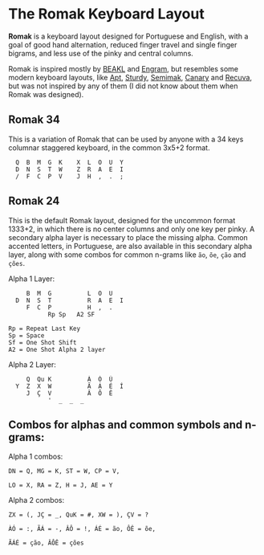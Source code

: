 # The Romak Keyboard Layout

**Romak** is a keyboard layout designed for Portuguese and English, with a goal of good hand alternation, reduced finger travel and single finger bigrams, and less use of the pinky and central columns.

Romak is inspired mostly by [BEAKL](https://deskthority.net/wiki/BEAKL) and [Engram](https://engram.dev/), but resembles some modern keyboard layouts, like [Apt](https://github.com/Apsu/apt), [Sturdy](https://oxey.dev/sturdy/), [Semimak](https://semilin.github.io/blog/2021/semimak.html), [Canary](https://github.com/Apsu/Canary) and [Recuva](https://github.com/GalileoBlues/Recurva), but was not inspired by any of them (I did not know about them when Romak was designed).

## Romak 34

This is a variation of Romak that can be used by anyone with a 34 keys columnar staggered keyboard, in the common 3x5+2 format.

```
  Q  B  M  G  K    X  L  O  U  Y
  D  N  S  T  W    Z  R  A  E  I
  /  F  C  P  V    J  H  ,  .  ;
```

## Romak 24

This is the default Romak layout, designed for the uncommon format 1333+2, in which there is no center columns and only one key per pinky. A secondary alpha layer is necessary to place the missing alpha. Common accented letters, in Portuguese, are also available in this secondary alpha layer, along with some combos for common n-grams like `ão`, `õe`, `ção` and `ções`.

Alpha 1 Layer:

```
     B  M  G          L  O  U   
  D  N  S  T          R  A  E  I 
     F  C  P          H  ,  .   
           Rp Sp   A2 SF
```
```
Rp = Repeat Last Key
Sp = Space
Sf = One Shot Shift
A2 = One Shot Alpha 2 layer
```

Alpha 2 Layer:

```
     Q  Qu K          À  Ó  Ú
  Y  Z  X  W          Ã  Á  É  Í
     J  Ç  V          Â  Ô  Ê
           '  _  _  _
```

## Combos for alphas and common symbols and n-grams:


Alpha 1 combos:
```
DN = Q, MG = K, ST = W, CP = V,

LO = X, RA = Z, H = J, AE = Y
```

Alpha 2 combos:
```
ZX = (, JÇ = _, QuK = #, XW = ), ÇV = ?

ÀÓ = :, ÃÁ = -, ÂÔ = !, ÁÉ = ão, ÔÊ = õe,

ÃÁÉ = ção, ÂÔÊ = ções
```
